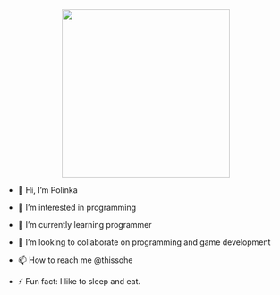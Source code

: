<div id="header" align="center">
    <img src="https://i.gifer.com/2GU.gif" width="300">
</div>  

- 👋 Hi, I’m Polinka
  
- 👀 I’m interested in programming
  
- 🌱 I’m currently learning programmer
  
- 💞️ I’m looking to collaborate on programming and game development
  
- 📫 How to reach me @thissohe
   
- ⚡ Fun fact: I like to sleep and eat.
